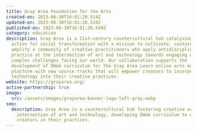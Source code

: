 ```yaml
---
title: Gray Area Foundation for the Arts
created-on: 2023-06-30T16:01:20.514Z
updated-on: 2023-06-30T16:01:20.534Z
published-on: 2023-06-30T16:01:20.549Z
category: education
description: Gray Area is a 21st-century countercultural hub catalyzing creative
  action for social transformation with a mission to cultivate, sustain, and
  amplify a community of creative practitioners who apply antidisciplinary
  practice at the intersection of art and technology towards engaging with the
  complex challenges facing our world. Our collaboration supports the
  development of DWeb curriculum for the Gray Area Learn online arts education
  platform with new course tracks that will empower creators to incorporate DWeb
  technology into their creative practices.
website: https://grayarea.org/
active-partnership: true
image:
  src: /assets/images/grayarea-banner-logo-left-gray.webp
seo:
  description: Gray Area is a countercultural hub fostering creative action at the
    intersection of art and technology, developing DWeb curriculum to empower
    creators in their practices.
---
```

